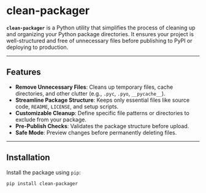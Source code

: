 # clean-packager

**`clean-packager`** is a Python utility that simplifies the process of cleaning up and organizing your Python package directories. It ensures your project is well-structured and free of unnecessary files before publishing to PyPI or deploying to production.

---

## Features

- **Remove Unnecessary Files**: Cleans up temporary files, cache directories, and other clutter (e.g., `.pyc`, `.pyo`, `__pycache__`).
- **Streamline Package Structure**: Keeps only essential files like source code, `README`, `LICENSE`, and setup scripts.
- **Customizable Cleanup**: Define specific file patterns or directories to exclude from your package.
- **Pre-Publish Checks**: Validates the package structure before upload.
- **Safe Mode**: Preview changes before permanently deleting files.

---

## Installation

Install the package using `pip`:

```bash
pip install clean-packager
